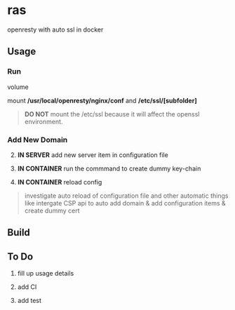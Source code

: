 # ras

openresty with auto ssl in docker

## Usage

### Run

volume

mount **/usr/local/openresty/nginx/conf** and **/etc/ssl/[subfolder]** 

> **DO NOT** mount the /etc/ssl because it will affect the openssl environment.

### Add New Domain

2. **IN SERVER** add new server item in configuration file

1. **IN CONTAINER** run the commmand to create dummy key-chain

3. **IN CONTAINER** reload config 

> investigate auto reload of configuration file and other automatic things like intergate CSP api to auto add domain & add configuration items & create dummy cert 

## Build

## To Do

1. fill up usage details

2. add CI

3. add test

